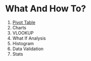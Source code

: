 # What And How To?

1. <a href="https://github.com/gajendra-github/excel_projects/wiki/Pivot-Table">Pivot Table</a>
2. Charts
3. VLOOKUP
4. What If Analysis
5. Histogram
6. Data Validation
7. Stats
